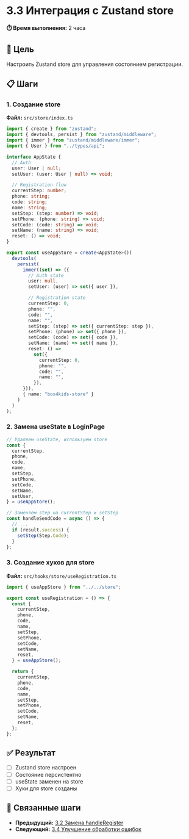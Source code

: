 # 3.3 Интеграция с Zustand store

**⏱️ Время выполнения:** 2 часа

## 🎯 Цель

Настроить Zustand store для управления состоянием регистрации.

## 📋 Шаги

### 1. Создание store

**Файл:** `src/store/index.ts`

```typescript
import { create } from "zustand";
import { devtools, persist } from "zustand/middleware";
import { immer } from "zustand/middleware/immer";
import { User } from "../types/api";

interface AppState {
  // Auth
  user: User | null;
  setUser: (user: User | null) => void;

  // Registration flow
  currentStep: number;
  phone: string;
  code: string;
  name: string;
  setStep: (step: number) => void;
  setPhone: (phone: string) => void;
  setCode: (code: string) => void;
  setName: (name: string) => void;
  reset: () => void;
}

export const useAppStore = create<AppState>()(
  devtools(
    persist(
      immer((set) => ({
        // Auth state
        user: null,
        setUser: (user) => set({ user }),

        // Registration state
        currentStep: 0,
        phone: "",
        code: "",
        name: "",
        setStep: (step) => set({ currentStep: step }),
        setPhone: (phone) => set({ phone }),
        setCode: (code) => set({ code }),
        setName: (name) => set({ name }),
        reset: () =>
          set({
            currentStep: 0,
            phone: "",
            code: "",
            name: "",
          }),
      })),
      { name: "box4kids-store" }
    )
  )
);
```

### 2. Замена useState в LoginPage

```typescript
// Удаляем useState, используем store
const {
  currentStep,
  phone,
  code,
  name,
  setStep,
  setPhone,
  setCode,
  setName,
  setUser,
} = useAppStore();

// Заменяем step на currentStep и setStep
const handleSendCode = async () => {
  // ...
  if (result.success) {
    setStep(Step.Code);
  }
};
```

### 3. Создание хуков для store

**Файл:** `src/hooks/store/useRegistration.ts`

```typescript
import { useAppStore } from "../../store";

export const useRegistration = () => {
  const {
    currentStep,
    phone,
    code,
    name,
    setStep,
    setPhone,
    setCode,
    setName,
    reset,
  } = useAppStore();

  return {
    currentStep,
    phone,
    code,
    name,
    setStep,
    setPhone,
    setCode,
    setName,
    reset,
  };
};
```

## ✅ Результат

- [ ] Zustand store настроен
- [ ] Состояние персистентно
- [ ] useState заменен на store
- [ ] Хуки для store созданы

## 🔗 Связанные шаги

- **Предыдущий:** [3.2 Замена handleRegister](./3.2-register-handler.md)
- **Следующий:** [3.4 Улучшение обработки ошибок](./3.4-error-handling.md)
